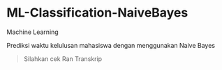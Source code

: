 # ML-Classification-NaiveBayes
Machine Learning

Prediksi waktu kelulusan mahasiswa dengan menggunakan Naive Bayes

> Silahkan cek Ran Transkrip
